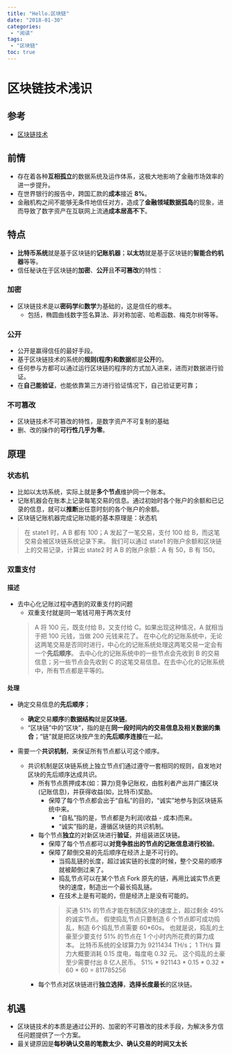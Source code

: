 ```yaml
---
title: "Hello.区块链"
date: "2018-01-30"
categories:
 - "阅读"
tags:
 - "区块链"
toc: true
---
```



# 区块链技术浅识

## 参考
- [区块链技术](https://mp.weixin.qq.com/s/fwy0iC-N4pBbEjXpgnOlLg)


## 前情

- 存在着各种**互相孤立**的数据系统及运作体系，这极大地影响了金融市场效率的进一步提升。
- 在世界银行的报告中，跨国汇款的**成本**接近 **8%**。
- 金融机构之间不能够无条件地信任对方，造成了**金融领域数据孤岛**的现象，进而导致了数字资产在互联网上流通**成本居高不下**。


## 特点
- **比特币系统**就是基于区块链的**记账机器**；**以太坊**就是基于区块链的**智能合约机器**等等。
- 信任秘诀在于区块链的**加密**、**公开**且**不可篡改**的特性：

### 加密
- 区块链技术是以**密码学**和**数学**为基础的，这是信任的根本。
	- 包括，椭圆曲线数字签名算法、非对称加密、哈希函数、梅克尔树等等。

### 公开
- 公开是赢得信任的最好手段。
- 基于区块链技术的系统的**规则(程序)和数据**都是**公开**的。
- 任何参与方都可以通过运行区块链的程序的方式加入进来，进而对数据进行验证。
- 在**自己能验证**，也能依靠第三方进行验证情况下，自己验证更可靠；


### 不可篡改
- 区块链技术不可篡改的特性，是数字资产不可复制的基础
- 删、改的操作的**可行性几乎为零**。


## 原理
### 状态机

- 比如以太坊系统，实际上就是**多个节点**维护同一个账本。
- 记账机器会在账本上记录每笔交易的信息。通过初始时各个账户的余额和已记录的信息，就可以**推断**出任意时刻的各个账户的余额。
- 区块链记账机器完成记账功能的基本原理是：状态机
>	在 state1 时，A B 都有 100；A 发起了一笔交易，支付 100 给 B，而这笔交易会被区块链系统记录下来。
	我们可以通过 state1 的账户余额和区块链上的交易记录，计算出 state2 时 A B 的账户余额：A 有 50，B 有 150。


### 双重支付
#### 描述
- 去中心化记账过程中遇到的双重支付的问题
	- 双重支付就是同一笔钱可用于两次支付
	>	A 将 100 元，既支付给 B，又支付给 C。如果出现这种情况，A 就相当于把 100 元钱，当做 200 元钱来花了。
		在中心化的记账系统中，无论这两笔交易是否同时进行，中心化的记账系统处理这两笔交易一定会有一个**先后顺序**。
		去中心化的记账系统中的一些节点会先收到 B 的交易信息；另一些节点会先收到 C 的这笔交易信息。在去中心化的记账系统中，所有节点都是平等的。

#### 处理
- 确定交易信息的**先后顺序**；
	- **确定**交易**顺序**的**数据结构**就是**区块链**。
	- “区块链”中的“区块”，指的是在**同一段时间内的交易信息及相关数据的集合**；“链”就是把区块按产生的**先后顺序连接**在一起。

- 需要一个**共识机制**，来保证所有节点都认可这个顺序。
	- 共识机制是区块链系统上独立节点们通过遵守一套相同的规则，自发地对区块的先后顺序达成共识。
		- 所有节点质押成本(如：算力)竞争记账权，由胜利者产出并广播区块(记账信息)，并获得收益(如，比特币)奖励。
			- 保障了每个节点都会出于“自私”的目的，“诚实”地参与到区块链系统中来。
				- “自私”指的是，节点都是为利润(收益 - 成本)而来。
				- “诚实”指的是，遵循区块链的共识机制。
		- 每个节点**独立**的对新区块进行**验证**，并组装进区块链。
			- 保障了每个节点都可以**对竞争胜出的节点的记账信息进行校验**。
			- 保障了颠倒交易的先后顺序在经济上是不可行的。
				- 当捣乱链的长度，超过诚实链的长度的时候，整个交易的顺序就被颠倒过来了。
				- 捣乱节点可以在某个节点 Fork 原先的链，再用比诚实节点更快的速度，制造出一个最长捣乱链。
				- 在技术上是有可能的，但是经济上是没有可能的。
				> 	买通 51% 的节点才能在制造区块的速度上，超过剩余 49% 的诚实节点。
					假使捣乱节点只要制造 6 个节点即可成功捣乱，制造 6个捣乱节点需要 60*60s。
					也就是说，捣乱的土豪至少要支付 51% 的节点在 1 个小时内所花费的算力成本。
					比特币系统的全球算力为 9211434 TH/s；
					1 TH/s 算力大概要消耗 0.15 度电，每度电 0.32 元。
					这个捣乱的土豪至少需要付出 8 亿人民币。
					51% * 921143 * 0.15 * 0.32 * 60 * 60 = 811785256
		- 每个节点对区块链进行**独立选择**，**选择长度最长**的区块链。



## 机遇

- 区块链技术的本质是通过公开的、加密的不可篡改的技术手段，为解决多方信任问题提供了一个方案。
- 最关键原因是**每秒确认交易的笔数太少、确认交易的时间又太长**
